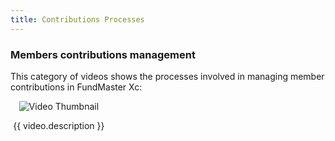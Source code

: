 ```yaml
---
title: Contributions Processes
---
```


### Members contributions management

This category of videos shows the processes involved in managing member contributions in FundMaster Xc:

<div class="videos-grid">
  <div v-for="video in videos" :key="video.id" class="video-item">
    <a @click="openModal(video)">
      <img :src="video.thumbnail" alt="Video Thumbnail">
    </a>
    <p>{{ video.description }}</p>
  </div>
</div>

<template>
  <div class="video-modal" v-if="currentVideo">
    <div class="video-modal-overlay" @click="closeModal">
      <div class="video-modal-frame">
        <iframe :src="currentVideo.videoUrl" frameborder="0" allowfullscreen></iframe>
      </div>
      <button class="close-modal">Close</button>
    </div>
  </div>
</template>

<script>
export default {
  data() {
    return {
      videos: [
   {
          id: 1,
          thumbnail: "https://img.youtube.com/vi/JgT4hzn6liQ/hqdefault.jpg",
          videoUrl: "https://www.youtube.com/embed/JgT4hzn6liQ",
          description: "Part 1: Generating a contribution schedule"
        },
        {
          id: 2,
          thumbnail: "https://img.youtube.com/vi/3zdOL-HrQiE/hqdefault.jpg",
          videoUrl: "https://www.youtube.com/embed/3zdOL-HrQiE",
          description: "Part 2: Validating a contribution schedule"
        },
        {
          id: 3,
          thumbnail: "https://img.youtube.com/vi/sVmVNSTFMT8/hqdefault.jpg",
          videoUrl: "https://www.youtube.com/embed/sVmVNSTFMT8",
          description: "Part 3: Creating a contribution receipt"
        },
        {
          id: 4,
          thumbnail: "https://img.youtube.com/vi/VdcX0ibiE7Y/hqdefault.jpg",
          videoUrl: "https://www.youtube.com/embed/VdcX0ibiE7Y",
          description: "Part 4: Tying a contribution schedule to a receipt"
        },
     
        // Add more videos here...
      ],
      currentVideo: null
    };
  },
  methods: {
    openModal(video) {
      this.currentVideo = video;
    },
    closeModal() {
      this.currentVideo = null;
    }
  }
};
</script>

<style>
.videos-grid {
  display: grid;
  grid-template-columns: repeat(3, 1fr);
  grid-gap: 20px;
}

.video-item {
  text-align: center;
  cursor: pointer;
}

.video-item img {
  max-width: 100%;
}

.video-modal-overlay {
  position: fixed;
  top: 0;
  left: 0;
  width: 100%;
  height: 100%;
  background-color: rgba(0, 0, 0, 0.7);
  display: flex;
  justify-content: center;
  align-items: center;
  z-index: 9999;
  backdrop-filter: blur(5px);
}

.video-modal-frame {
  position: relative;
  width: 90%;
  padding-bottom: 56.25%;
  height: 0;
}

.video-modal-frame iframe {
  position: absolute;
  width: 100%;
  height: 90%;
}

.close-modal {
  position: absolute;
  top: 15px;
  right: 15px;
  background-color: transparent;
  border: none;
  color: #fff;
  font-size: 18px;
  cursor: pointer;
}
</style>
